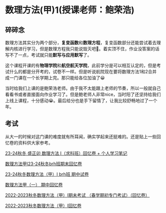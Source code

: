 # 数理方法(甲)1(授课老师：鲍荣浩)

## 碎碎念

数理方法其实分为两个部分，**复变函数**和**数理方程**，复变函数部分还能尝试着去理解内核进行学习，但是数理方程我只能说毁灭吧🤯。着实顶不住，作业没答案的话写不了一点，考试就只能**默写与应用默写**了。

这个课程开课的有**物理学院**和**航空航天学院**，此前学分是可以相互认定的，但是考试什么的都是分开考的，试卷不一样。但是听说航院现在要将数理方法1和2合并成一门课在一个长学期上完。那只能给各位加油了😀

当时给我们上课的是鲍荣浩老师。由于我不太能跟上老师的节奏，所以一般就自己看看书或者直接面向作业学习了。但是鲍老师人非常nice，当时阳了还坚持给我们上线上课程，十分感动😭。最后给分也是手下留情了，让我比较舒畅地过了一个年。

## 考试

从大一的时候对这门课的难度就有所耳闻，确实学起来还挺难的。还是贴上一些回忆卷的资料供大家参考。

[23-24秋冬 盛正卯 数理方法 I（求科班）回忆卷 + 个人学习笔记](https://www.cc98.org/topic/5797539)

[数理方法甲I23-24秋冬brh班期末回忆卷](https://www.cc98.org/topic/5797483)

[23-24秋冬数理方法（甲）I brh班 期中试卷](https://www.cc98.org/topic/5748431)

[数理方法甲（一） 期中回忆卷](https://www.cc98.org/topic/5748471)

[2022-2023秋冬数理方法（甲）I期未考试 （春学期初专门考试）（回忆卷）](https://www.cc98.org/topic/5533915)

[2022-2023秋冬数理方法（甲）I回忆卷](https://www.cc98.org/topic/5507137)

